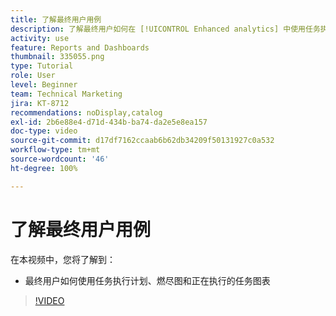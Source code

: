 ```yaml
---
title: 了解最终用户用例
description: 了解最终用户如何在 [!UICONTROL Enhanced analytics] 中使用任务执行计划、燃尽图和正在执行的任务图表。
activity: use
feature: Reports and Dashboards
thumbnail: 335055.png
type: Tutorial
role: User
level: Beginner
team: Technical Marketing
jira: KT-8712
recommendations: noDisplay,catalog
exl-id: 2b6e88e4-d71d-434b-ba74-da2e5e8ea157
doc-type: video
source-git-commit: d17df7162ccaab6b62db34209f50131927c0a532
workflow-type: tm+mt
source-wordcount: '46'
ht-degree: 100%

---
```


# 了解最终用户用例

在本视频中，您将了解到：

* 最终用户如何使用任务执行计划、燃尽图和正在执行的任务图表

>[!VIDEO](https://video.tv.adobe.com/v/335055/?quality=12&learn=on&enablevpops)
